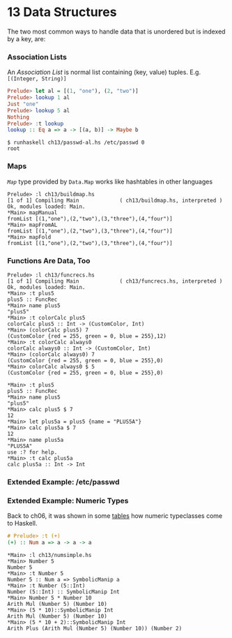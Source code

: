 # 13 Data Structures

The two most common ways to handle data that is unordered but is indexed by a key, are:


### Association Lists


An *Association List* is normal list containing (key, value) tuples. E.g. `[(Integer, String)]`

```hs
Prelude> let al = [(1, "one"), (2, "two")]
Prelude> lookup 1 al
Just "one"
Prelude> lookup 5 al
Nothing
Prelude> :t lookup
lookup :: Eq a => a -> [(a, b)] -> Maybe b
```

```
$ runhaskell ch13/passwd-al.hs /etc/passwd 0
root
```

### Maps

*`Map`* type provided by `Data.Map` works like hashtables in other languages

```
Prelude> :l ch13/buildmap.hs
[1 of 1] Compiling Main             ( ch13/buildmap.hs, interpreted )
Ok, modules loaded: Main.
*Main> mapManual
fromList [(1,"one"),(2,"two"),(3,"three"),(4,"four")]
*Main> mapFromAL
fromList [(1,"one"),(2,"two"),(3,"three"),(4,"four")]
*Main> mapFold
fromList [(1,"one"),(2,"two"),(3,"three"),(4,"four")]
```

### Functions Are Data, Too

```
Prelude> :l ch13/funcrecs.hs
[1 of 1] Compiling Main             ( ch13/funcrecs.hs, interpreted )
Ok, modules loaded: Main.
*Main> :t plus5
plus5 :: FuncRec
*Main> name plus5
"plus5"
*Main> :t colorCalc plus5
colorCalc plus5 :: Int -> (CustomColor, Int)
*Main> (colorCalc plus5) 7
(CustomColor {red = 255, green = 0, blue = 255},12)
*Main> :t colorCalc always0
colorCalc always0 :: Int -> (CustomColor, Int)
*Main> (colorCalc always0) 7
(CustomColor {red = 255, green = 0, blue = 255},0)
*Main> colorCalc always0 $ 5
(CustomColor {red = 255, green = 0, blue = 255},0)
```
```
*Main> :t plus5
plus5 :: FuncRec
*Main> name plus5
"plus5"
*Main> calc plus5 $ 7
12
*Main> let plus5a = plus5 {name = "PLUS5A"}
*Main> calc plus5a $ 7
12
*Main> name plus5a
"PLUS5A"
use :? for help.
*Main> :t calc plus5a
calc plus5a :: Int -> Int
```

### Extended Example: /etc/passwd

### Extended Example: Numeric Types

Back to ch06, it was shown in some [tables](../ch06/tables) how numeric typeclasses come to Haskell.

```hs
# Prelude> :t (+)
(+) :: Num a => a -> a -> a
```

```
*Main> :l ch13/numsimple.hs
*Main> Number 5
Number 5
*Main> :t Number 5
Number 5 :: Num a => SymbolicManip a
*Main> :t Number (5::Int)
Number (5::Int) :: SymbolicManip Int
*Main> Number 5 * Number 10
Arith Mul (Number 5) (Number 10)
*Main> (5 * 10)::SymbolicManip Int
Arith Mul (Number 5) (Number 10)
*Main> (5 * 10 + 2)::SymbolicManip Int
Arith Plus (Arith Mul (Number 5) (Number 10)) (Number 2)
```
